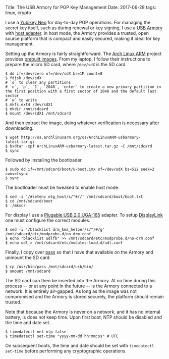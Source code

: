 Title: The USB Armory for PGP Key Management
Date: 2017-06-28
tags: linux, crypto

I use a [Yubikey Neo](https://www.yubico.com/products/yubikey-hardware/yubikey-neo/) for day-to-day PGP operations. For managing the secret key itself, such as during renewal or key signing, I use a [USB Armory](https://inversepath.com/usbarmory) with [host adapter](https://github.com/inversepath/usbarmory/wiki/Host-adapter). In host mode, the Armory provides a trusted, open source platform that is compact and easily secured, making it ideal for key management.

Setting up the Armory is fairly straightforward. The [Arch Linux ARM](https://archlinuxarm.org/) project provides [prebuilt images](https://archlinuxarm.org/platforms/armv7/freescale/usb-armory). From my laptop, I follow their instructions to prepare the micro SD card, where `/dev/sdX` is the SD card.

    $ dd if=/dev/zero of=/dev/sdX bs=1M count=8
    $ fdisk /dev/sdX
    # `o` to clear any partitions
    # `n`, `p`, `1`, `2048`, `enter` to create a new primary partition in the first position with a first sector of 2048 and the default last sector
    # `w` to write
    $ mkfs.ext4 /dev/sdX1
    $ mkdir /mnt/sdcard
    $ mount /dev/sdX1 /mnt/sdcard
    
And then extract the image, doing whatever verification is necessary after downloading.

    $ wget http://os.archlinuxarm.org/os/ArchLinuxARM-usbarmory-latest.tar.gz
    $ bsdtar -xpf ArchLinuxARM-usbarmory-latest.tar.gz -C /mnt/sdcard
    $ sync
            
Followed by installing the bootloader.

    $ sudo dd if=/mnt/sdcard/boot/u-boot.imx of=/dev/sdX bs=512 seek=2 conv=fsync
    $ sync
    
The bootloader must be tweaked to enable host mode.

    $ sed -i '/#setenv otg_host/s/^#//' /mnt/sdcard/boot/boot.txt
    $ cd /mnt/sdcard/boot
    $ ./mkscr
    
For display I use a [Plugable USB 2.0 UGA-165](https://www.amazon.com/dp/B004AIJE9G) adapter. To setup [DisplayLink](https://wiki.archlinux.org/index.php/DisplayLink) one must configure the correct modules.

    $ sed -i '/blacklist drm_kms_helper/s/^/#/g' /mnt/sdcard/etc/modprobe.d/no-drm.conf
    $ echo "blacklist udlfb" >> /mnt/sdcard/etc/modprobe.d/no-drm.conf
    $ echo udl > /mnt/sdcard/etc/modules-load.d/udl.conf
    
Finally, I copy over [pass](https://www.passwordstore.org/) so that I have that available on the Armory and unmount the SD card.

    $ cp /usr/bin/pass /mnt/sdcard/usb/bin/
    $ umount /mnt/sdcard
    
The SD card can then be inserted into the Armory. At no time during this process -- or at any point in the future -- is the Armory connected to a network. It is entirely air-gapped. As long as the image was not compromised and the Armory is stored securely, the platform should remain trusted.

Note that because the Armory is never on a network, and it has no internal battery, is does not keep time. Upon first boot, NTP should be disabled and the time and date set.

    $ timedatectl net-ntp false
    $ timedatectl set-time "yyyy-mm-dd hh:mm:ss" # UTC
    
On subsequent boots, the time and date should be set with `timedatectl set-time` before performing any cryptographic operations.
